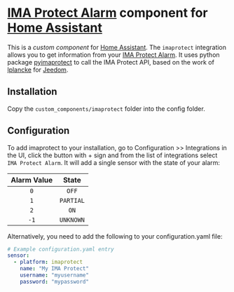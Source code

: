 # [IMA Protect Alarm](https://www.imaprotect.com/) component for [Home Assistant](https://www.home-assistant.io/)

This is a *custom component* for [Home Assistant](https://www.home-assistant.io/). 
The `imaprotect` integration allows you to get information from your [IMA Protect Alarm](https://www.imaprotect.com/).
It uses python package [pyimaprotect](https://github.com/pcourbin/pyimaprotect) to call the IMA Protect API, based on the work of [lplancke](https://github.com/lplancke/jeedom_alarme_IMA) for [Jeedom](https://www.jeedom.com).

## Installation

Copy the `custom_components/imaprotect` folder into the config folder.

## Configuration

To add imaprotect to your installation, go to Configuration >> Integrations in the UI, click the button with + sign and from the list of integrations select `IMA Protect Alarm`.
It will add a single sensor with the state of your alarm:

| Alarm Value | State |
|:----:|:----:|
| `0` | `OFF` |
| `1` | `PARTIAL` |
| `2` | `ON` |
| `-1` | `UNKNOWN` |

Alternatively, you need to add the following to your configuration.yaml file:
```yaml
# Example configuration.yaml entry
sensor:
  - platform: imaprotect
    name: "My IMA Protect"
    username: "myusername"
    password: "mypassword"
```